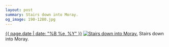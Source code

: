 ```yaml
---
layout: post
summary: Stairs down into Moray.
og_image: 190-1280.jpg
---
```


<p>
  <time><a href="/190">{{ page.date | date: "%B %e, %Y" }}</a></time>
  <a href="/190"><img src="{{ site.assets_url }}/190-640.jpg" srcset="{{ site.assets_url }}/190-1280.jpg 1280w, {{ site.assets_url }}/190-960.jpg 960w, {{ site.assets_url }}/190-640.jpg 640w, {{ site.assets_url }}/190-320.jpg 320w" sizes="(min-width: 700px) 50vw, calc(100vw - 2rem)" alt="Stairs down into Moray." /></a>
  <span>Stairs down into Moray.</span>
</p>
